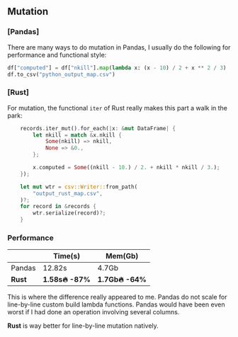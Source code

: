## Mutation

### \[Pandas\]

There are many ways to do mutation in Pandas, I usually do the following for performance and functional style:

```python
df["computed"] = df["nkill"].map(lambda x: (x - 10) / 2 + x ** 2 / 3)
df.to_csv("python_output_map.csv")
```

### \[Rust\]

For mutation, the functional `iter` of Rust really makes this part a walk in the park:

```rust
    records.iter_mut().for_each(|x: &mut DataFrame| {
        let nkill = match &x.nkill {
            Some(nkill) => nkill,
            None => &0.,
        };

        x.computed = Some((nkill - 10.) / 2. + nkill * nkill / 3.);
    });

    let mut wtr = csv::Writer::from_path(
        "output_rust_map.csv",
    )?;
    for record in &records {
        wtr.serialize(record)?;
    }
```

### Performance

| |Time\(s\) |Mem\(Gb\) |
| --- | --- | --- |
|Pandas |12.82s |4.7Gb |
|**Rust** |**1.58s🔥 -87%** |**1.7Gb🔥 -64%** |

This is where the difference really appeared to me. Pandas do not scale for line-by-line custom build lambda functions. Pandas would have been even worst if I had done an operation involving several columns.

**Rust** is way better for line-by-line mutation natively.